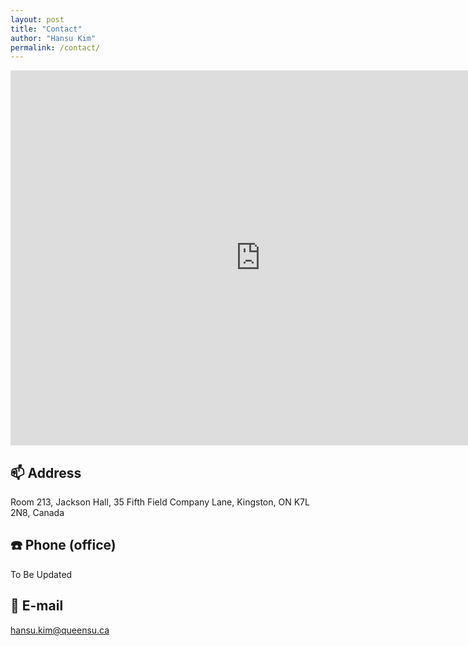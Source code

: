 ```yaml
---
layout: post
title: "Contact"
author: "Hansu Kim"
permalink: /contact/
---
```


<iframe src="https://www.google.com/maps/embed?pb=!1m18!1m12!1m3!1d5718.1054158196275!2d-76.49559642329775!3d44.22657321515794!2m3!1f0!2f0!3f0!3m2!1i1024!2i768!4f13.1!3m3!1m2!1s0x4cd2ab5da0ea6bf5%3A0xab125bf9aad188b1!2sJackson%20Hall!5e0!3m2!1sen!2sca!4v1736275785272!5m2!1sen!2sca" width="800" height="600" style="border:0;" allowfullscreen="" loading="lazy" referrerpolicy="no-referrer-when-downgrade"></iframe>
   
## 📫 Address   
Room 213, Jackson Hall, 35 Fifth Field Company Lane, Kingston, ON K7L 2N8, Canada
   
## ☎️ Phone (office)   
To Be Updated
   
## 📧 E-mail   
[hansu.kim@queensu.ca](mailto:hansu.kim@queensu.ca)
